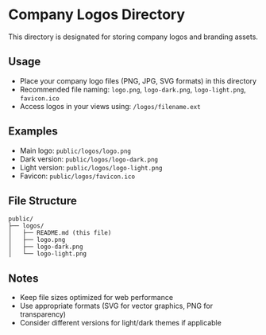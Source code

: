 # Company Logos Directory

This directory is designated for storing company logos and branding assets.

## Usage
- Place your company logo files (PNG, JPG, SVG formats) in this directory
- Recommended file naming: `logo.png`, `logo-dark.png`, `logo-light.png`, `favicon.ico`
- Access logos in your views using: `/logos/filename.ext`

## Examples
- Main logo: `public/logos/logo.png`
- Dark version: `public/logos/logo-dark.png`
- Light version: `public/logos/logo-light.png`
- Favicon: `public/logos/favicon.ico`

## File Structure
```
public/
├── logos/
│   ├── README.md (this file)
│   ├── logo.png
│   ├── logo-dark.png
│   └── logo-light.png
```

## Notes
- Keep file sizes optimized for web performance
- Use appropriate formats (SVG for vector graphics, PNG for transparency)
- Consider different versions for light/dark themes if applicable
